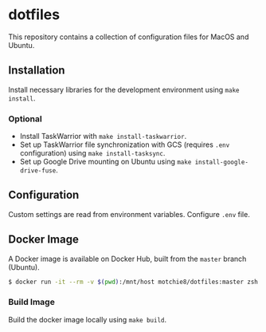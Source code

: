 # dotfiles

This repository contains a collection of configuration files for MacOS and Ubuntu.

## Installation

Install necessary libraries for the development environment using `make install`.

### Optional

*   Install TaskWarrior with `make install-taskwarrior`.
*   Set up TaskWarrior file synchronization with GCS (requires `.env` configuration) using `make install-tasksync`.
*   Set up Google Drive mounting on Ubuntu using `make install-google-drive-fuse`.

## Configuration

Custom settings are read from environment variables. Configure `.env` file.

## Docker Image

A Docker image is available on Docker Hub, built from the `master` branch (Ubuntu).

```sh
$ docker run -it --rm -v $(pwd):/mnt/host motchie8/dotfiles:master zsh
```

### Build Image

Build the docker image locally using `make build`.
